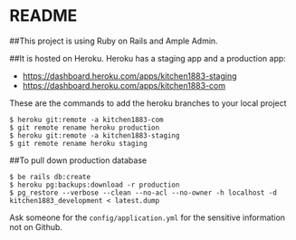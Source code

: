 # README

##This project is using Ruby on Rails and Ample Admin.

##It is hosted on Heroku.
  Heroku has a staging app and a production app:
  - https://dashboard.heroku.com/apps/kitchen1883-staging
  - https://dashboard.heroku.com/apps/kitchen1883-com

These are the commands to add the heroku branches to your local project

```
$ heroku git:remote -a kitchen1883-com
$ git remote rename heroku production
$ heroku git:remote -a kitchen1883-staging
$ git remote rename heroku staging
```

##To pull down production database

```
$ be rails db:create
$ heroku pg:backups:download -r production
$ pg_restore --verbose --clean --no-acl --no-owner -h localhost -d kitchen1883_development < latest.dump
```

Ask someone for the `config/application.yml` for the sensitive information not on Github.
